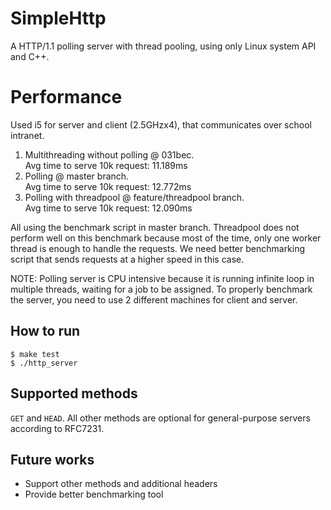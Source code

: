 # SimpleHttp
A HTTP/1.1 polling server with thread pooling, using only Linux system API and C++.

# Performance
Used i5 for server and client (2.5GHzx4), that communicates over school intranet.
1. Multithreading without polling @ 031bec.  
Avg time to serve 10k request: 11.189ms
2. Polling @ master branch.  
Avg time to serve 10k request: 12.772ms
3. Polling with threadpool @ feature/threadpool branch.  
Avg time to serve 10k request: 12.090ms

All using the benchmark script in master branch. Threadpool does not perform well on this benchmark because most of the time, only one worker thread is enough to handle the requests. We need better benchmarking script that sends requests at a higher speed in this case.

NOTE: Polling server is CPU intensive because it is running infinite loop in multiple threads, waiting for a job to be assigned. To properly benchmark the server, you need to use 2 different machines for client and server.

## How to run
`$ make test`  
`$ ./http_server`

## Supported methods
`GET` and `HEAD`. All other methods are optional for general-purpose servers according to RFC7231.

## Future works
- Support other methods and additional headers
- Provide better benchmarking tool
